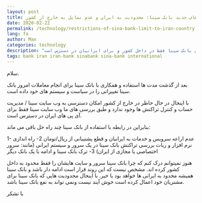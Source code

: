 ```yaml
---
layout: post
title: سیاست های جدید بانک سینا: محدودیت به ایران و عدم تمایل به خارج از کشور
date: 2020-02-22
permalink: /technology/restrictions-of-sina-bank-limit-to-iran-country-and-is-not-international/
lang: fa
author: Max
categories: technology
description: "بعد از گذشت مدت ها استفاده و همکاری با بانک سینا برای انجام معاملات امروز بانک سینا تغییراتی را در سیاست و سیستم های خود داده است و هم اکنون بانک سینا فقط در داخل کشور و برای ایرانیان در دسترس است."
tags: bank iran iran-bank sinabank sina-bank international
---
```


سلام.

بعد از گذشت مدت ها استفاده و همکاری با بانک سینا برای انجام معاملات امروز بانک سینا تغییراتی را در سیاست و سیستم های خود داده است.

با اینحال در حال حاظر در خارج از کشور امکان دسترسی به وب سایت سینا / مدیریت حساب و کنترل تراکنش ها وجود ندارد و طبق بررسی های ما وب سایت سینا فقط برای آی پی های ایران در دسترس است.

بنابراین در رابطه با استفاده از بانک سینا چند راه حل باقی می ماند:

1- عدم اراعه سرویس و خدمات به ایرانیان و قطع پشتیبانی از ریال/تومان
2- راه اندازی نرم افزار و ربات بررسی تراکنش بانک سینا در یک سرور و سیستم ایرانی (مانند: سرور اختصاصی یا مجازی از ایران)
3- ترک بانک سینا و ادامه با یک بانک دیگر

هنوز نمیتوانم درک کنم که چرا بانک سینا سرور و سایت هایشان را فقط محدود به داخل کشور کرده اند.
مشخص نیست که این روند قرار است ادامه دار باشد و بانک سینا همیشه محدود به ایرانی ها خواهد بود یا خیر.
با اینحال محدودیت هایی که بانک سینا برای مشتریان خود اعمال کرده است خوش آیند نیست ونمی تواند به نفع بانک سینا باشد.

با تشکر
